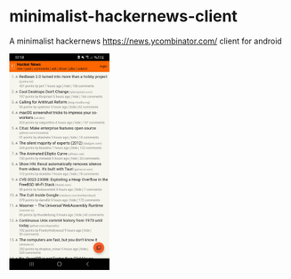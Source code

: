 # minimalist-hackernews-client

A minimalist hackernews https://news.ycombinator.com/ client for android

<img align="center" src="https://github.com/Aydeniztr/minimalist-hackernews-client/blob/main/images/Screenshot_20220617-025802_hacker-news.JPG" width=180px height=390px>
